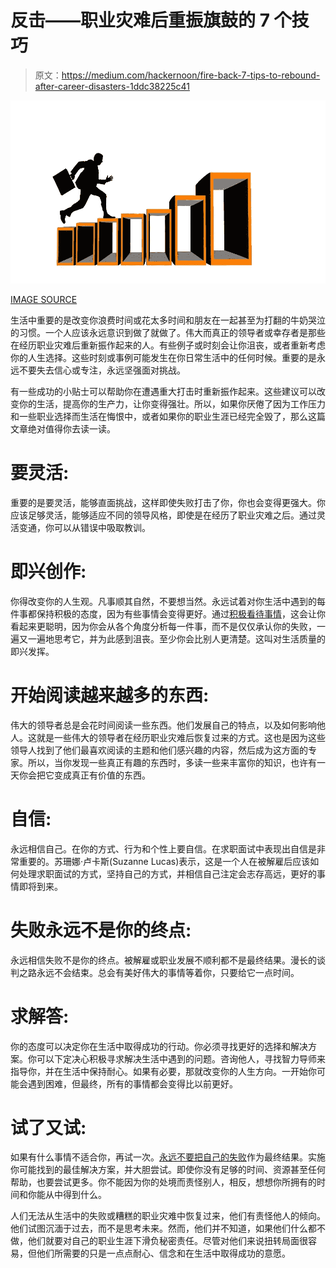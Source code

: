 # 反击——职业灾难后重振旗鼓的 7 个技巧

> 原文：<https://medium.com/hackernoon/fire-back-7-tips-to-rebound-after-career-disasters-1ddc38225c41>

![](img/8ffdf41bcd1317ceeb2869147df6bd80.png)

[IMAGE SOURCE](https://pixabay.com/en/career-man-career-ladder-silhouette-432573/)

生活中重要的是改变你浪费时间或花太多时间和朋友在一起甚至为打翻的牛奶哭泣的习惯。一个人应该永远意识到做了就做了。伟大而真正的领导者或幸存者是那些在经历职业灾难后重新振作起来的人。有些例子或时刻会让你沮丧，或者重新考虑你的人生选择。这些时刻或事例可能发生在你日常生活中的任何时候。重要的是永远不要失去信心或专注，永远坚强面对挑战。

有一些成功的小贴士可以帮助你在遭遇重大打击时重新振作起来。这些建议可以改变你的生活，提高你的生产力，让你变得强壮。所以，如果你厌倦了因为工作压力和一些职业选择而生活在悔恨中，或者如果你的职业生涯已经完全毁了，那么这篇文章绝对值得你去读一读。

# 要灵活:

重要的是要灵活，能够直面挑战，这样即使失败打击了你，你也会变得更强大。你应该足够灵活，能够适应不同的领导风格，即使是在经历了职业灾难之后。通过灵活变通，你可以从错误中吸取教训。

# 即兴创作:

你得改变你的人生观。凡事顺其自然，不要想当然。永远试着对你生活中遇到的每件事都保持积极的态度，因为有些事情会变得更好。通过[积极看待事情](https://www.positivityblog.com/how-to-stay-positive/)，这会让你看起来更聪明，因为你会从各个角度分析每一件事，而不是仅仅承认你的失败，一遍又一遍地思考它，并为此感到沮丧。至少你会比别人更清楚。这叫对生活质量的即兴发挥。

# 开始阅读越来越多的东西:

伟大的领导者总是会花时间阅读一些东西。他们发展自己的特点，以及如何影响他人。这就是一些伟大的领导者在经历职业灾难后恢复过来的方式。这也是因为这些领导人找到了他们最喜欢阅读的主题和他们感兴趣的内容，然后成为这方面的专家。所以，当你发现一些真正有趣的东西时，多读一些来丰富你的知识，也许有一天你会把它变成真正有价值的东西。

# 自信:

永远相信自己。在你的方式、行为和个性上要自信。在求职面试中表现出自信是非常重要的。苏珊娜·卢卡斯(Suzanne Lucas)表示，这是一个人在被解雇后应该如何处理求职面试的方式，坚持自己的方式，并相信自己注定会志存高远，更好的事情即将到来。

# 失败永远不是你的终点:

永远相信失败不是你的终点。被解雇或职业发展不顺利都不是最终结果。漫长的谈判之路永远不会结束。总会有美好伟大的事情等着你，只要给它一点时间。

# 求解答:

你的态度可以决定你在生活中取得成功的行动。你必须寻找更好的选择和解决方案。你可以下定决心积极寻求解决生活中遇到的问题。咨询他人，寻找智力导师来指导你，并在生活中保持耐心。如果有必要，那就改变你的人生方向。一开始你可能会遇到困难，但最终，所有的事情都会变得比以前更好。

# 试了又试:

如果有什么事情不适合你，再试一次。[永远不要把自己的失败](http://iopasolutions.com/how-great-leaders-dont-accept-failure/)作为最终结果。实施你可能找到的最佳解决方案，并大胆尝试。即使你没有足够的时间、资源甚至任何帮助，也要尝试更多。你不能因为你的处境而责怪别人，相反，想想你所拥有的时间和你能从中得到什么。

人们无法从生活中的失败或糟糕的职业灾难中恢复过来，他们有责怪他人的倾向。他们试图沉湎于过去，而不是思考未来。然而，他们并不知道，如果他们什么都不做，他们就要对自己的职业生涯下滑负秘密责任。尽管对他们来说扭转局面很容易，但他们所需要的只是一点点耐心、信念和在生活中取得成功的意愿。